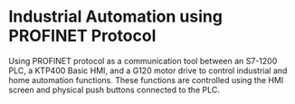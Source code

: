 # Industrial Automation using PROFINET Protocol
Using PROFINET protocol as a communication tool between an S7-1200 PLC, a KTP400 Basic HMI, and a G120 motor drive to control industrial and home automation functions.
These functions are controlled using the HMI screen and physical push buttons connected to the PLC.
